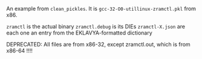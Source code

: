 An example from `clean_pickles`. It is `gcc-32-O0-utillinux-zramctl.pkl` from x86.

`zramctl` is the actual binary
`zramctl.debug` is its DIEs
`zramctl-X.json` are each one an entry from the EKLAVYA-formatted dictionary

DEPRECATED: All files are from x86-32, except zramctl.out, which is from x86-64 !!!!